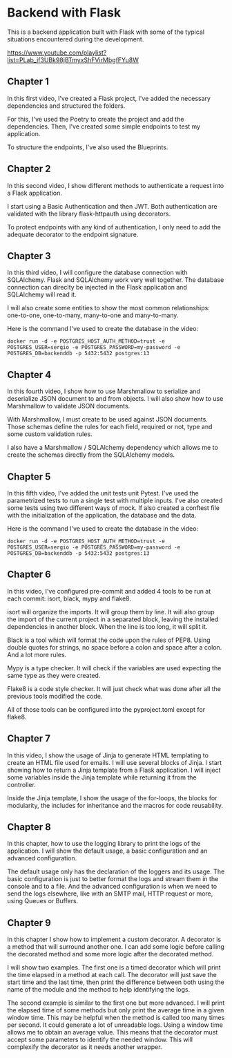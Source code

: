 # Backend with Flask

This is a backend application built with Flask with some of the typical
situations encountered during the development.

https://www.youtube.com/playlist?list=PLab_if3UBk98jBTmyxShFVirMbgfFYu8W

## Chapter 1

In this first video, I've created a Flask project, I've added the necessary
dependencies and structured the folders.

For this, I've used the Poetry to create the project and add the dependencies.
Then, I've created some simple endpoints to test my application.

To structure the endpoints, I've also used the Blueprints.


## Chapter 2

In this second video, I show different methods to authenticate a request into
a Flask application.

I start using a Basic Authentication and then JWT. Both authentication are
validated with the library flask-httpauth using decorators.

To protect endpoints with any kind of authentication, I only need to add the
adequate decorator to the endpoint signature.


## Chapter 3

In this third video, I will configure the database connection with SQLAlchemy.
Flask and SQLAlchemy work very well together. The database connection can direclty
be injected in the Flask application and SQLAlchemy will read it.

I will also create some entities to show the most common relationships: one-to-one,
one-to-many, many-to-one and many-to-many.

Here is the command I've used to create the database in the video:
```
docker run -d -e POSTGRES_HOST_AUTH_METHOD=trust -e POSTGRES_USER=sergio -e POSTGRES_PASSWORD=my-password -e POSTGRES_DB=backenddb -p 5432:5432 postgres:13
```


## Chapter 4

In this fourth video, I show how to use Marshmallow to serialize and deserialize
JSON document to and from objects. I will also show how to use Marshmallow to
validate JSON documents.

With Marshmallow, I must create to be used against JSON documents. Those schemas
define the rules for each field, required or not, type and some custom
validation rules.

I also have a Marshmallow / SQLAlchemy dependency which allows me to create the
schemas directly from the SQLAlchemy models.


## Chapter 5

In this fifth video, I've added the unit tests unit Pytest. I've used the parametrized
tests to run a single test with multiple inputs. I've also created some tests
using two different ways of mock. If also created a conftest file with the initialization
of the application, the database and the data.

Here is the command I've used to create the database in the video:
```
docker run -d -e POSTGRES_HOST_AUTH_METHOD=trust -e POSTGRES_USER=sergio -e POSTGRES_PASSWORD=my-password -e POSTGRES_DB=backenddb -p 5432:5432 postgres:13
```


## Chapter 6

In this video, I've configured pre-commit and added 4 tools to be run at each commit: isort, 
black, mypy and flake8.

isort will organize the imports. It will group them by line. It will also group the import of 
the current project in a separated block, leaving the installed dependencies in another block.
When the line is too long, it will split it.

Black is a tool which will format the code upon the rules of PEP8. Using double quotes for
strings, no space before a colon and space after a colon. And a lot more rules.

Mypy is a type checker. It will check if the variables are used expecting the same type as
they were created.

Flake8 is a code style checker. It will just check what was done after all the previous tools
modified the code.

All of those tools can be configured into the pyproject.toml except for flake8.


## Chapter 7

In this video, I show the usage of Jinja to generate HTML templating to create an HTML file
used for emails. I will use several blocks of Jinja. I start showing how to return a Jinja
template from a Flask application. I will inject some variables inside the Jinja template
while returning it from the controller.

Inside the Jinja template, I show the usage of the for-loops, the blocks for modularity, the
includes for inheritance and the macros for code reusability.


## Chapter 8

In this chapter, how to use the logging library to print the logs of the application. I will
show the default usage, a basic configuration and an advanced configuration.

The default usage only has the declaration of the loggers and its usage. The basic configuration
is just to better format the logs and stream them in the console and to a file. And the
advanced configuration is when we need to send the logs elsewhere, like with an SMTP mail,
HTTP request or more, using Queues or Buffers.


## Chapter 9

In this chapter I show how to implement a custom decorator. A decorator is a method that will surround
another one. I can add some logic before calling the decorated method and some more logic after
the decorated method.

I will show two examples. The first one is a timed decorator which will print the time elapsed in
a method at each call. The decorator will just save the start time and the last time, then print
the difference between both using the name of the module and the method to help identifying the logs.

The second example is similar to the first one but more advanced. I will print the elapsed time of some
methods but only print the average time in a given window time. This may be helpful when the method is
called too many times per second. It could generate a lot of unreadable logs. Using a window time allows
me to obtain an average value. This means that the decorator must accept some parameters to identify the
needed window. This will complexify the decorator as it needs another wrapper.
